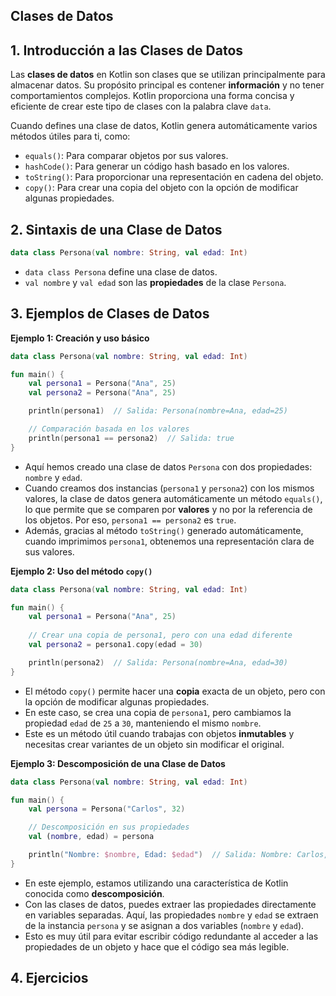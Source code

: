 ## Clases de Datos

## 1. Introducción a las Clases de Datos

Las **clases de datos** en Kotlin son clases que se utilizan principalmente para almacenar datos. Su propósito principal es contener **información** y no tener comportamientos complejos. Kotlin proporciona una forma concisa y eficiente de crear este tipo de clases con la palabra clave `data`.

Cuando defines una clase de datos, Kotlin genera automáticamente varios métodos útiles para ti, como:
- `equals()`: Para comparar objetos por sus valores.
- `hashCode()`: Para generar un código hash basado en los valores.
- `toString()`: Para proporcionar una representación en cadena del objeto.
- `copy()`: Para crear una copia del objeto con la opción de modificar algunas propiedades.

## 2. Sintaxis de una Clase de Datos

```kotlin
data class Persona(val nombre: String, val edad: Int)
```
- `data class Persona` define una clase de datos.
- `val nombre` y `val edad` son las **propiedades** de la clase `Persona`.

## 3. Ejemplos de Clases de Datos

**Ejemplo 1: Creación y uso básico**
```kotlin
data class Persona(val nombre: String, val edad: Int)

fun main() {
    val persona1 = Persona("Ana", 25)
    val persona2 = Persona("Ana", 25)

    println(persona1)  // Salida: Persona(nombre=Ana, edad=25)

    // Comparación basada en los valores
    println(persona1 == persona2)  // Salida: true
}
```
- Aquí hemos creado una clase de datos `Persona` con dos propiedades: `nombre` y `edad`.
- Cuando creamos dos instancias (`persona1` y `persona2`) con los mismos valores, la clase de datos genera automáticamente un método `equals()`, lo que permite que se comparen por **valores** y no por la referencia de los objetos. Por eso, `persona1 == persona2` es `true`.
- Además, gracias al método `toString()` generado automáticamente, cuando imprimimos `persona1`, obtenemos una representación clara de sus valores.

**Ejemplo 2: Uso del método `copy()`**
```kotlin
data class Persona(val nombre: String, val edad: Int)

fun main() {
    val persona1 = Persona("Ana", 25)
    
    // Crear una copia de persona1, pero con una edad diferente
    val persona2 = persona1.copy(edad = 30)

    println(persona2)  // Salida: Persona(nombre=Ana, edad=30)
}
```
- El método `copy()` permite hacer una **copia** exacta de un objeto, pero con la opción de modificar algunas propiedades.
- En este caso, se crea una copia de `persona1`, pero cambiamos la propiedad `edad` de `25` a `30`, manteniendo el mismo `nombre`.
- Este es un método útil cuando trabajas con objetos **inmutables** y necesitas crear variantes de un objeto sin modificar el original.

**Ejemplo 3: Descomposición de una Clase de Datos**
```kotlin
data class Persona(val nombre: String, val edad: Int)

fun main() {
    val persona = Persona("Carlos", 32)

    // Descomposición en sus propiedades
    val (nombre, edad) = persona

    println("Nombre: $nombre, Edad: $edad")  // Salida: Nombre: Carlos, Edad: 32
}
```
- En este ejemplo, estamos utilizando una característica de Kotlin conocida como **descomposición**.
- Con las clases de datos, puedes extraer las propiedades directamente en variables separadas. Aquí, las propiedades `nombre` y `edad` se extraen de la instancia `persona` y se asignan a dos variables (`nombre` y `edad`).
- Esto es muy útil para evitar escribir código redundante al acceder a las propiedades de un objeto y hace que el código sea más legible.

## 4. Ejercicios
